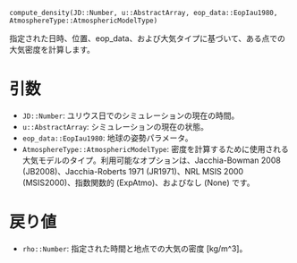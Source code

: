 ```
compute_density(JD::Number, u::AbstractArray, eop_data::EopIau1980, AtmosphereType::AtmosphericModelType)
```

指定された日時、位置、eop_data、および大気タイプに基づいて、ある点での大気密度を計算します。

# 引数

  * `JD::Number`: ユリウス日でのシミュレーションの現在の時間。
  * `u::AbstractArray`: シミュレーションの現在の状態。
  * `eop_data::EopIau1980`: 地球の姿勢パラメータ。
  * `AtmosphereType::AtmosphericModelType`: 密度を計算するために使用される大気モデルのタイプ。利用可能なオプションは、Jacchia-Bowman 2008 (JB2008)、Jacchia-Roberts 1971 (JR1971)、NRL MSIS 2000 (MSIS2000)、指数関数的 (ExpAtmo)、およびなし (None) です。

# 戻り値

  * `rho::Number`: 指定された時間と地点での大気の密度 [kg/m^3]。
